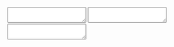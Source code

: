 <div class="flex flex-col gap-10">
    <textarea data-ck-editor></textarea>
    <textarea data-ck-editor data-ck-editor-style="compact"></textarea>
    <textarea data-ck-editor data-ck-editor-toolbar="bold,italic"></textarea>
</div>
